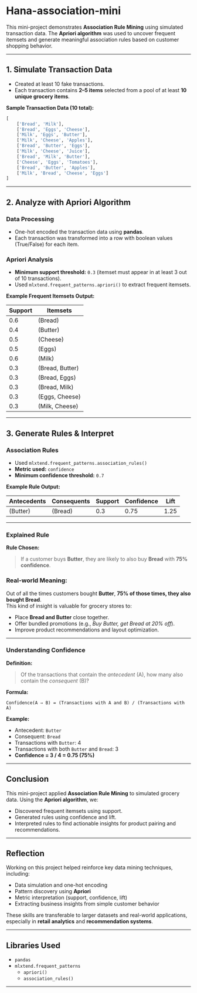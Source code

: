 # Hana-association-mini

This mini-project demonstrates **Association Rule Mining** using simulated transaction data. The **Apriori algorithm** was used to uncover frequent itemsets and generate meaningful association rules based on customer shopping behavior.

---

## 1. Simulate Transaction Data

- Created at least 10 fake transactions.
- Each transaction contains **2–5 items** selected from a pool of at least **10 unique grocery items**.

**Sample Transaction Data (10 total):**

```python
[
    ['Bread', 'Milk'],
    ['Bread', 'Eggs', 'Cheese'],
    ['Milk', 'Eggs', 'Butter'],
    ['Milk', 'Cheese', 'Apples'],
    ['Bread', 'Butter', 'Eggs'],
    ['Milk', 'Cheese', 'Juice'],
    ['Bread', 'Milk', 'Butter'],
    ['Cheese', 'Eggs', 'Tomatoes'],
    ['Bread', 'Butter', 'Apples'],
    ['Milk', 'Bread', 'Cheese', 'Eggs']
]
```

---

## 2. Analyze with Apriori Algorithm

### Data Processing

* One-hot encoded the transaction data using **pandas**.
* Each transaction was transformed into a row with boolean values (True/False) for each item.

### Apriori Analysis

* **Minimum support threshold:** `0.3` (itemset must appear in at least 3 out of 10 transactions).
* Used `mlxtend.frequent_patterns.apriori()` to extract frequent itemsets.

**Example Frequent Itemsets Output:**

| Support | Itemsets        |
| ------- | --------------- |
| 0.6     | (Bread)         |
| 0.4     | (Butter)        |
| 0.5     | (Cheese)        |
| 0.5     | (Eggs)          |
| 0.6     | (Milk)          |
| 0.3     | (Bread, Butter) |
| 0.3     | (Bread, Eggs)   |
| 0.3     | (Bread, Milk)   |
| 0.3     | (Eggs, Cheese)  |
| 0.3     | (Milk, Cheese)  |

---

## 3. Generate Rules & Interpret

### Association Rules

* Used `mlxtend.frequent_patterns.association_rules()`
* **Metric used:** `confidence`
* **Minimum confidence threshold:** `0.7`

**Example Rule Output:**

| Antecedents | Consequents | Support | Confidence | Lift |
| ----------- | ----------- | ------- | ---------- | ---- |
| (Butter)    | (Bread)     | 0.3     | 0.75       | 1.25 |

---

### Explained Rule

**Rule Chosen:**

> If a customer buys **Butter**, they are likely to also buy **Bread** with **75% confidence**.

### Real-world Meaning:

Out of all the times customers bought **Butter**, **75% of those times, they also bought Bread**.  
This kind of insight is valuable for grocery stores to:

* Place **Bread and Butter** close together.
* Offer bundled promotions (e.g., *Buy Butter, get Bread at 20% off*).
* Improve product recommendations and layout optimization.

---

### Understanding Confidence

**Definition:**

> Of the transactions that contain the *antecedent* (A), how many also contain the *consequent* (B)?

**Formula:**

```
Confidence(A ⇒ B) = (Transactions with A and B) / (Transactions with A)
```

**Example:**

- Antecedent: `Butter`
- Consequent: `Bread`
- Transactions with `Butter`: 4  
- Transactions with both `Butter` and `Bread`: 3  
- **Confidence = 3 / 4 = 0.75 (75%)**

---

## Conclusion

This mini-project applied **Association Rule Mining** to simulated grocery data. Using the **Apriori algorithm**, we:

- Discovered frequent itemsets using support.
- Generated rules using confidence and lift.
- Interpreted rules to find actionable insights for product pairing and recommendations.

---

## Reflection

Working on this project helped reinforce key data mining techniques, including:

* Data simulation and one-hot encoding
* Pattern discovery using **Apriori**
* Metric interpretation (support, confidence, lift)
* Extracting business insights from simple customer behavior

These skills are transferable to larger datasets and real-world applications, especially in **retail analytics** and **recommendation systems**.

---

## Libraries Used

* `pandas`
* `mlxtend.frequent_patterns`
  * `apriori()`
  * `association_rules()`

---
